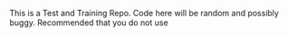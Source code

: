 This is a Test and Training Repo. Code here will be random and possibly buggy. Recommended that you do not use